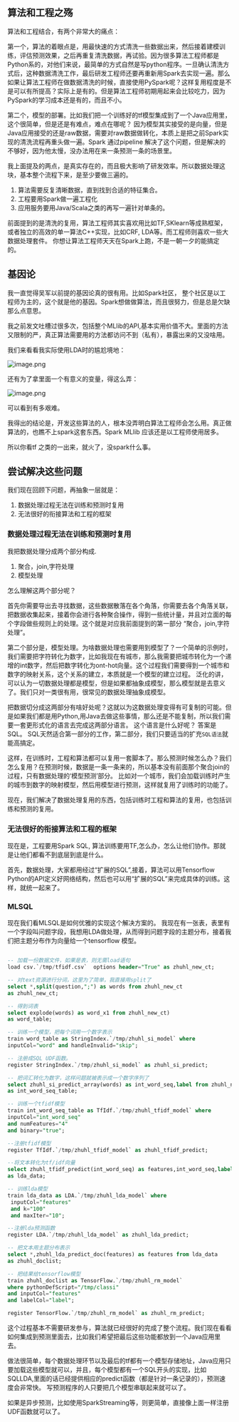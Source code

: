 ## 算法和工程之殇

算法和工程结合，有两个非常大的痛点：

第一个，算法的着眼点是，用最快速的方式清洗一些数据出来，然后接着建模训练，评估预测效果，之后再重复清洗数据，再试验。因为很多算法工程师都是Python系的，对他们来说，最简单的方式自然是写python程序。一旦确认清洗方式后，这种数据清洗工作，最后研发工程师还要再重新用Spark去实现一遍。那么如果让算法工程师在做数据清洗的时候，直接使用PySpark呢？这样复用程度是不是可以有所提高？实际上是有的。但是算法工程师初期用起来会比较吃力，因为PySpark的学习成本还是有的，而且不小。

第二个，模型的部署。比如我们把一个训练好的tf模型集成到了一个Java应用里，这个很简单，但是还是有难点，难点在哪呢？ 因为模型其实接受的是向量，但是Java应用接受的还是raw数据，需要对raw数据做转化，本质上是把之前Spark实现的清洗流程再重头做一遍。Spark 通过pipeline 解决了这个问题，但是解决的不够好，因为他太慢，没办法用在来一条预测一条的场景里。

我上面提及的两点，是真实存在的，而且极大影响了研发效率。所以数据处理这块，基本整个流程下来，是至少要做三遍的。

1. 算法需要反复清晰数据，直到找到合适的特征集合。
2. 工程要用Spark做一遍工程化
3. 应用服务要用Java/Scala之类的再写一遍针对单条的。

前面提到的是清洗的复用，算法工程师其实喜欢用比如TF,SKlearn等成熟框架，或者独立的高效的单一算法C++实现，比如CRF, LDA等。而工程师则喜欢一些大数据处理套件。 你想让算法工程师天天在Spark上跑，不是一朝一夕的能搞定的。

## 基因论

我一直觉得吴军以前提的基因论真的很有用。比如Spark社区， 整个社区是以工程师为主的，这个就是他的基因。Spark想做做算法，而且很努力，但是总是欠缺那么点意思。

我之前发文吐槽过很多次，包括整个MLlib的API,基本实用价值不大。里面的方法又限制的严，真正算法需要用的方法都访问不到（私有），暴露出来的又没啥用。

我们来看看我实际使用LDA时的尴尬境地：

![image.png](http://upload-images.jianshu.io/upload_images/1063603-4d36dee961e61685.png?imageMogr2/auto-orient/strip%7CimageView2/2/w/620)

还有为了拿里面一个有意义的变量，得这么弄：

![image.png](http://upload-images.jianshu.io/upload_images/1063603-50b3e9585d3c5a00.png?imageMogr2/auto-orient/strip%7CimageView2/2/w/620)

可以看到有多艰难。

我得出的结论是，开发这些算法的人，根本没弄明白算法工程师会怎么用。真正做算法的，也瞧不上spark这套东西。Spark MLlib 应该还是以工程师使用居多。

所以你看tf 之类的一出来，就火了，没spark什么事。

##  尝试解决这些问题

我们现在回顾下问题，再抽象一层就是：

1.  数据处理过程无法在训练和预测时复用
2. 无法很好的衔接算法和工程的框架


###  数据处理过程无法在训练和预测时复用
我把数据处理分成两个部分构成.

1.  聚合，join,字符处理
2. 模型处理

怎么理解这两个部分呢？

首先你需要导出去寻找数据，这些数据散落在各个角落，你需要去各个角落关联，把数据收集起来，接着你会进行各种聚合操作，得到一些统计量，并且对立面的每个字段做些规则上的处理。这个就是对应我前面提到的第一部分 “聚合，join,字符处理”。

第二个部分是，模型处理。为啥数据处理也需要用到模型了？一个简单的示例时，我们需要把字符转化为数字，比如我现在有城市，那么我需要把城市转化为一个递增的int数字，然后把数字转化为ont-hot向量。这个过程我们需要得到一个城市和数字的映射关系，这个关系的建立，本质就是一个模型的建立过程。 泛化的讲，可以认为一切数据处理都是模型，但是如果都抽象成模型，那么模型就是去意义了。我们只对一类很有用，很常见的数据处理抽象成模型。

把数据切分成这两部分有啥好处呢？这就以为这数据处理变得有可复制的可能。但是如果我们都是用Python,用Java去做这些事情，那么还是不能复制，所以我们需要一套更形式化的语言去完成这两部分语言。 这个语言是什么好呢？ 答案是SQL。 SQL天然适合第一部分的工作，第二部分，我们只要适当的扩充`SQL语法`就能高搞定。

这样，在训练时，工程和算法都可以复用一套脚本了。那么预测时候怎么办？我们怎么复用？在预测时候，数据是一条一条来的，所以基本没有前面那个聚合join的过程，只有数据处理的‘模型预测’部分。 比如对一个城市，我们会加载训练时产生的城市到数字的映射模型，然后用模型进行预测，这样就复用了训练时的功能了。

现在，我们解决了数据处理复用的东西，包括训练时工程和算法的复用，也包括训练和预测的复用。

### 无法很好的衔接算法和工程的框架

现在是，工程要用Spark SQL, 算法训练要用TF,怎么办，怎么让他们协作。那就是让他们都看不到底层到底是什么。

首先，数据处理，大家都用经过“扩展的SQL”,接着，算法可以用Tensorflow Python的API定义好网络结构，然后也可以用“扩展的SQL”来完成具体的训练。这样，就统一起来了。


### MLSQL

现在我们看MLSQL是如何优雅的实现这个解决方案的。 我现在有一张表，表里有一个字段叫问题字段，我想用LDA做处理，从而得到问题字段的主题分布，接着我们把主题分布作为向量给一个tensorflow 模型。

```sql

-- 加载一份数据文件，如果是表，则无需load语句
load csv.`/tmp/tfidf.csv`  options header="True" as zhuhl_new_ct;

-- 对text资源进行分词，这里为了简单，我直接用split了
select *,split(question,";") as words from zhuhl_new_ct 
as zhuhl_new_ct;

-- 得到词表
select explode(words) as word_x1 from zhuhl_new_ct) 
as word_table;

-- 训练一个模型，把每个词用一个数字表示
train word_table as StringIndex.`/tmp/zhuhl_si_model` where 
inputCol="word" and handleInvalid="skip";

-- 注册成SQL UDF函数。
register StringIndex.`/tmp/zhuhl_si_model` as zhuhl_si_predict;

-- 把词汇转化为数字，这样问题就被表示成一个数字序列了
select zhuhl_si_predict_array(words) as int_word_seq,label from zhuhl_new_ct
as int_word_seq_table;

-- 训练一个tfidf模型
train int_word_seq_table as TfIdf.`/tmp/zhuhl_tfidf_model` where 
inputCol="int_word_seq"
and numFeatures="4" 
and binary="true";

--注册tfidf模型
register TfIdf.`/tmp/zhuhl_tfidf_model` as zhuhl_tfidf_predict;

--将文本转化为tf/idf向量
select zhuhl_tfidf_predict(int_word_seq) as features,int_word_seq,label from int_word_seq_table
as lda_data;

-- 训练lda模型
train lda_data as LDA.`/tmp/zhuhl_lda_model` where 
 inputCol="features"
 and k="100" 
 and maxIter="10";

--注册lda预测函数
register LDA.`/tmp/zhuhl_lda_model` as zhuhl_lda_predict;

-- 把文本用主题分布表示
select *,zhuhl_lda_predict_doc(features) as features from lda_data
as zhuhl_doclist;

-- 把结果给tensorflow模型
train zhuhl_doclist as TensorFlow.`/tmp/zhuhl_rm_model` 
where pythonDefScript="/tmp/classi" 
and inputCol="features" 
and labelCol="label";

register TensorFlow.`/tmp/zhuhl_rm_model` as zhuhl_rm_predict;
```

这个过程基本不需要研发参与，算法就已经很好的完成了整个流程。我们现在看看如何集成到预测里面去，比如我们希望把最后这些功能都放到一个Java应用里去。

做法很简单，每个数据处理环节以及最后的tf都有一个模型存储地址，Java应用只要加载这些模型就可以，并且，每个模型都有一个SQL开头的实现，比如SQLLDA,里面的话已经提供相应的predict函数（都是针对一条记录的），预测速度会非常快。 写预测程序的人只要把几个模型串联起来就可以了。

如果是异步预测，比如使用SparkStreaming等，则更简单，直接像上面一样注册UDF函数就可以了。
